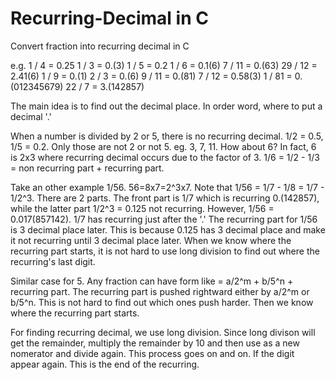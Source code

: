 # Recurring-Decimal in C
Convert fraction into recurring decimal in C

e.g.
1 / 4 = 0.25
1 / 3 = 0.(3)
1 / 5 = 0.2
1 / 6 = 0.1(6)
7 / 11 = 0.(63)
29 / 12 = 2.41(6)
1 / 9 = 0.(1)
2 / 3 = 0.(6)
9 / 11 = 0.(81)
7 / 12 = 0.58(3)
1 / 81 = 0.(012345679)
22 / 7 = 3.(142857)

The main idea is to find out the decimal place. In order word, where to put a decimal '.'

When a number is divided by 2 or 5, there is no recurring decimal. 1/2 = 0.5, 1/5 = 0.2. Only those are not 2 or not 5. eg. 3, 7, 11. How about 6? In fact, 6 is 2x3 where recurring decimal occurs due to the factor of 3. 1/6 = 1/2 - 1/3 = non recurring part + recurring part. 

Take an other example 1/56. 56=8x7=2^3x7. Note that 1/56 = 1/7 - 1/8 = 1/7 - 1/2^3. There are 2 parts. The front part is 1/7 which is recurring 0.(142857), while the latter part 1/2^3 = 0.125 not recurring. However, 1/56 = 0.017(857142). 1/7 has recurring just after the '.' The recurring part for 1/56 is 3 decimal place later. This is because 0.125 has 3 decimal place and make it not recurring until 3 decimal place later. When we know where the recurring part starts, it is not hard to use long division to find out where the recurring's last digit.

Similar case for 5. Any fraction can have form like = a/2^m + b/5^n + recurring part. The recurring part is pushed rightward either by a/2^m or b/5^n. This is not hard to find out which ones push harder. Then we know where the recurring part starts.

For finding recurring decimal, we use long division. Since long divison will get the remainder, multiply the remainder by 10 and then use as a new nomerator and divide again. This process goes on and on. If the digit appear again. This is the end of the recurring.

